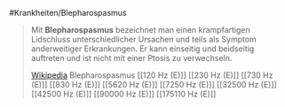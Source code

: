 #Krankheiten/Blepharospasmus
> Mit **Blepharospasmus** bezeichnet man einen krampfartigen Lidschluss unterschiedlicher Ursachen und teils als Symptom anderweitiger Erkrankungen. Er kann einseitig und beidseitig auftreten und ist nicht mit einer Ptosis zu verwechseln.
>
> [Wikipedia](https://de.wikipedia.org/wiki/Blepharospasmus)
Blepharospasmus
[[120 Hz (E)]]
[[230 Hz (E)]]
[[730 Hz (E)]]
[[830 Hz (E)]]
[[5620 Hz (E)]]
[[7250 Hz (E)]]
[[32500 Hz (E)]]
[[42500 Hz (E)]]
[[90000 Hz (E)]]
[[175110 Hz (E)]]